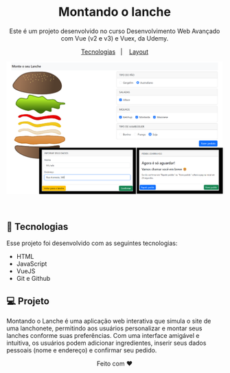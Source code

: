 <h1 align="center">Montando o lanche</h1>

<p align="center">
Este é um projeto desenvolvido no curso Desenvolvimento Web Avançado com Vue (v2 e v3) e Vuex, da Udemy.
</p>

<p align="center">
  <a href="#-tecnologias">Tecnologias</a>&nbsp;&nbsp;&nbsp;|&nbsp;&nbsp;&nbsp;
  <a href="#-layout">Layout</a>
</p>


<p align="center">
  <img alt="License" src="./imagens/projeto-montando-o-lanche.png">
</p>

<br>

## 🚀 Tecnologias

Esse projeto foi desenvolvido com as seguintes tecnologias:

- HTML
- JavaScript
- VueJS
- Git e Github

## 💻 Projeto

Montando o Lanche é uma aplicação web interativa que simula o site de uma lanchonete, permitindo aos usuários personalizar e montar seus lanches conforme suas preferências. Com uma interface amigável e intuitiva, os usuários podem adicionar ingredientes, inserir seus dados pessoais (nome e endereço) e confirmar seu pedido.

<p align="center">
 Feito com ♥
</p>
